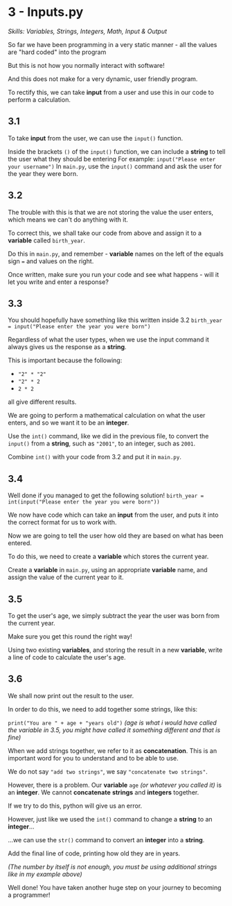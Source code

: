 # 3 - Inputs.py
*Skills: Variables, Strings, Integers, Math, Input & Output*

So far we have been programming in a very static manner - all the values are "hard coded" into the program

But this is not how you normally interact with software!

And this does not make for a very dynamic, user friendly program.

To rectify this, we can take **input** from a user and use this in our code to perform a calculation. 

## 3.1

To take **input** from the user, we can use the `input()` function. 

Inside the brackets `()` of the `input()` function, we can include a **string** to tell the user what they should be entering
For example:
```input("Please enter your username")```
In `main.py`, use the `input()` command and ask the user for the year they were born.


## 3.2

The trouble with this is that we are not storing the value the user enters, which means we can't do anything with it.

To correct this, we shall take our code from above and assign it to a **variable** called `birth_year`.

Do this in `main.py`, and remember - **variable** names on the left of the equals sign `=` and values on the right.

Once written, make sure you run your code and see what happens - will it let you write and enter a response?

## 3.3
You should hopefully have something like this written inside 3.2
```birth_year = input("Please enter the year you were born")```

Regardless of what the user types, when we use the input command it always gives us the response as a **string**. 

This is important because the following: 
- `"2" * "2"`
- `"2" * 2`
- `2 * 2`

all give different results.

We are going to perform a mathematical calculation on what the user enters, and so we want it to be an **integer**.

Use the `int()` command, like we did in the previous file, to convert the `input()` from a **string**, such as `"2001"`, to an integer, such as `2001`.

Combine `int()` with your code from 3.2 and put it in `main.py`.

## 3.4
Well done if you managed to get the following solution!
```birth_year = int(input("Please enter the year you were born"))```

We now have code which can take an **input** from the user, and puts it into the correct format for us to work with.

Now we are going to tell the user how old they are based on what has been entered.

To do this, we need to create a **variable** which stores the current year.

Create a **variable** in `main.py`, using an appropriate **variable** name, and assign the value of the current year to it.

## 3.5
To get the user's age, we simply subtract the year the user was born from the current year.

Make sure you get this round the right way!

Using two existing **variables**, and storing the result in a new **variable**, write a line of code to calculate the user's age.

## 3.6
We shall now print out the result to the user.

In order to do this, we need to add together some strings, like this:

```print("You are " + age + "years old")```
*(age is what i would have called the variable in 3.5, you might have called it something different and that is fine)*

When we add strings together, we refer to it as **concatenation**. This is an important word for you to understand and to be able to use.

We do not say `"add two strings"`, we say `"concatenate two strings"`.

However, there is a problem. Our **variable** `age` *(or whatever you called it)* is an **integer**. We cannot **concatenate** **strings** and **integers** together.

If we try to do this, python will give us an error. 

However, just like we used the `int()` command to change a **string** to an **integer**...

...we can use the `str()` command to convert an **integer** into a **string**.

Add the final line of code, printing how old they are in years. 

*(The number by itself is not enough, you must be using additional strings like in my example above)*

Well done! You have taken another huge step on your journey to becoming a programmer!
